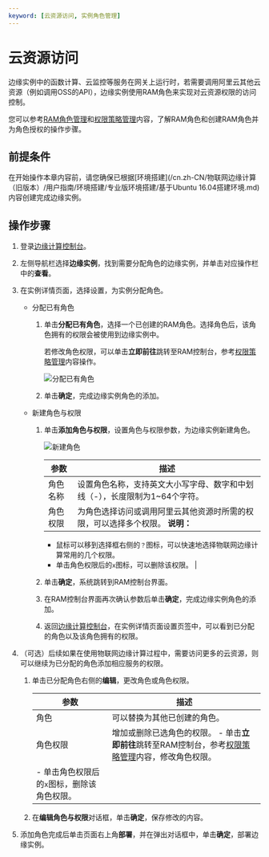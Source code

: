 ```yaml
---
keyword: [云资源访问, 实例角色管理]
---
```


# 云资源访问

边缘实例中的函数计算、云监控等服务在网关上运行时，若需要调用阿里云其他云资源（例如调用OSS的API），边缘实例使用RAM角色来实现对云资源权限的访问控制。

您可以参考[RAM角色管理](/cn.zh-CN/角色管理/RAM角色概览.md)和[权限策略管理](/cn.zh-CN/权限策略管理/权限策略概览.md)内容，了解RAM角色和创建RAM角色并为角色授权的操作步骤。

## 前提条件

在开始操作本章内容前，请您确保已根据[环境搭建](/cn.zh-CN/物联网边缘计算（旧版本）/用户指南/环境搭建/专业版环境搭建/基于Ubuntu 16.04搭建环境.md)内容创建完成边缘实例。

## 操作步骤

1.  登录[边缘计算控制台](https://iot.console.aliyun.com/le/instance/list)。

2.  左侧导航栏选择**边缘实例**，找到需要分配角色的边缘实例，并单击对应操作栏中的**查看**。

3.  在实例详情页面，选择设置，为实例分配角色。

    -   分配已有角色
        1.  单击**分配已有角色**，选择一个已创建的RAM角色。选择角色后，该角色拥有的权限会被使用到边缘实例中。

            若修改角色权限，可以单击**立即前往**跳转至RAM控制台，参考[权限策略管理](/cn.zh-CN/权限策略管理/权限策略概览.md)内容操作。

            ![分配已有角色](https://static-aliyun-doc.oss-accelerate.aliyuncs.com/assets/img/zh-CN/4102398851/p41519.png)

        2.  单击**确定**，完成边缘实例角色的添加。
    -   新建角色与权限
        1.  单击**添加角色与权限**，设置角色与权限参数，为边缘实例新建角色。

            ![新建角色](https://static-aliyun-doc.oss-accelerate.aliyuncs.com/assets/img/zh-CN/4102398851/p38021.png)

            |参数|描述|
            |--|--|
            |角色名称|设置角色名称，支持英文大小写字母、数字和中划线（-），长度限制为1~64个字符。|
            |角色权限|为角色选择访问或调用阿里云其他资源时所需的权限，可以选择多个权限。 **说明：**

            -   鼠标可以移到选择框右侧的`？`图标，可以快速地选择物联网边缘计算常用的几个权限。
            -   单击角色权限后的`x`图标，可以删除该权限。 |

        2.  单击**确定**，系统跳转到RAM控制台界面。
        3.  在RAM控制台界面再次确认参数后单击**确定**，完成边缘实例角色的添加。
        4.  返回[边缘计算控制台](https://iot.console.aliyun.com/le/instance/list)，在实例详情页面设置页签中，可以看到已分配的角色以及该角色拥有的权限。
4.  （可选）后续如果在使用物联网边缘计算过程中，需要访问更多的云资源，则可以继续为已分配的角色添加相应服务的权限。

    1.  单击已分配角色右侧的**编辑**，更改角色或角色权限。

        |参数|描述|
        |--|--|
        |角色|可以替换为其他已创建的角色。|
        |角色权限|增加或删除已选角色的权限。         -   单击**立即前往**跳转至RAM控制台，参考[权限策略管理](/cn.zh-CN/权限策略管理/权限策略概览.md)内容，修改角色权限。
        -   单击角色权限后的`x`图标，删除该角色权限。 |

    2.  在**编辑角色与权限**对话框，单击**确定**，保存修改的内容。

5.  添加角色完成后单击页面右上角**部署**，并在弹出对话框中，单击**确定**，部署边缘实例。


